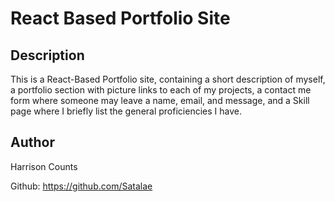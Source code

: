 # React Based Portfolio Site

## Description
This is a React-Based Portfolio site, containing a short description of myself, a portfolio section with picture links to each of my projects, a contact me form where someone may leave a name, email, and message, and a Skill page where I briefly list the general proficiencies I have.

## Author
Harrison Counts

Github: https://github.com/Satalae
